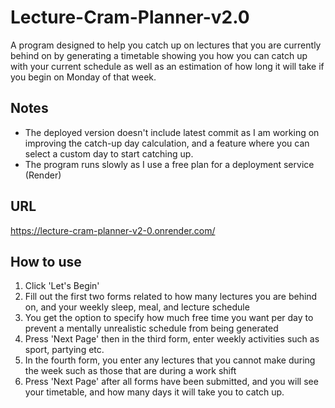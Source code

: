 # Lecture-Cram-Planner-v2.0

A program designed to help you catch up on lectures that you are currently behind on by generating a timetable showing you how you can catch up with your current schedule as well as an estimation of how long it will take if you begin on Monday of that week.

## Notes

- The deployed version doesn't include latest commit as I am working on improving the catch-up day calculation, and a feature where you can select a custom day to start catching up.
- The program runs slowly as I use a free plan for a deployment service (Render)

## URL

https://lecture-cram-planner-v2-0.onrender.com/

## How to use

1. Click 'Let's Begin'
2. Fill out the first two forms related to how many lectures you are behind on, and your weekly sleep, meal, and lecture schedule
3. You get the option to specify how much free time you want per day to prevent a mentally unrealistic schedule from being generated
4. Press 'Next Page' then in the third form, enter weekly activities such as sport, partying etc.
5. In the fourth form, you enter any lectures that you cannot make during the week such as those that are during a work shift
6. Press 'Next Page' after all forms have been submitted, and you will see your timetable, and how many days it will take you to catch up.
